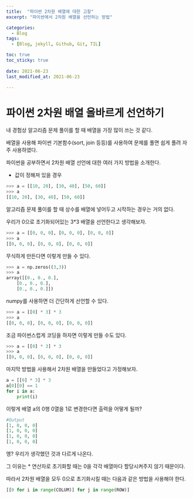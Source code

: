 ```yaml
---
title:  "파이썬 2차원 배열에 대한 고찰"
excerpt: "파이썬에서 2차원 배열을 선언하는 방법"

categories:
  - Blog
tags:
  - [Blog, jekyll, Github, Git, TIL]

toc: true
toc_sticky: true
 
date: 2021-06-23
last_modified_at: 2021-06-23

---
```


# 파이썬 2차원 배열 올바르게 선언하기


내 경험상 알고리즘 문제 풀이를 할 때 배열을 가장 많이 쓰는 것 같다.


배열을 사용해 파이썬 기본함수(sort, join 등등)를 사용하여 문제를 풀면 쉽게 풀려 자주 사용하였다.


파이썬을 공부하면서 2차원 배열 선언에 대한 여러 가지 방법을 소개한다.



-  값이 정해져 있을 경우 

```python
>>> a = [[10, 20], [30, 40], [50, 60]]
>>> a
[[10, 20], [30, 40], [50, 60]]
```

알고리즘 문제 풀이를 할 때 상수를 배열에 넣어두고 시작하는 경우는 거의 없다.








우리가 0으로 초기화되어있는 3*3 배열을 선언한다고 생각해보자.

```python
>>> a = [[0, 0, 0], [0, 0, 0], [0, 0, 0]]
>>> a
[[0, 0, 0], [0, 0, 0], [0, 0, 0]]
```

무식하게 만든다면 이렇게 만들 수 있다.



```python
>>> a = np.zeros((3,3))
>>> a
array([[0., 0., 0.],
	[0., 0., 0.],
	[0., 0., 0.]])
```




numpy를 사용하면 더 간단하게 선언할 수 있다.

```python
>>> a = [[0] * 3] * 3
>>> a
[[0, 0, 0], [0, 0, 0], [0, 0, 0]]
```





조금 파이썬스럽게 코딩을 하자면 이렇게 만들 수도 있다.
```python
>>> a = [[0] * 3] * 3
>>> a
[[0, 0, 0], [0, 0, 0], [0, 0, 0]]
```






마지막 방법을 사용해서 2차원 배열을 만들었다고 가정해보자. 

```python
a = [[0] * 3] * 3
a[0][0] == 1
for i in a:
    print(i)
```

이렇게 배열 a의 0행 0열을 1로 변경한다면 출력을 어떻게 될까?

```python
#Output
[1, 0, 0, 0]
[1, 0, 0, 0]
[1, 0, 0, 0]
[1, 0, 0, 0]
```

엥? 우리가 생각했던 것과 다르게 나온다.





그 이유는 * 연산자로 초기화할 때는 0을 각각 배열마다 할당시켜주지 않기 때문이다.


따라서 2차원 배열을 모두 0으로 초기화시킬 때는 다음과 같은 방법을 사용해야 한다.

```python
[[0 for i in range(COLUM)] for j in range(ROW)]
```
